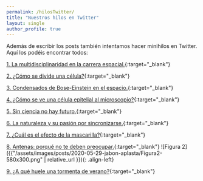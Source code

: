 ```yaml
---
permalink: /hilosTwitter/
title: "Nuestros hilos en Twitter"
layout: single
author_profile: true
---
```

Además de escribir los posts también intentamos hacer minihilos en Twitter. Aquí los podéis encontrar todos:

[1. La multidisciplinaridad en la carrera espacial.](https://twitter.com/CientificasEr/status/1267097399383797761){:target="_blank"}

[2. ¿Cómo se divide una célula?](https://twitter.com/CientificasEr/status/1271123702755864579){:target="_blank"}

[3. Condensados de Bose-Einstein en el espacio.](https://twitter.com/CientificasEr/status/1272108561729019914){:target="_blank"}

[4. ¿Cómo se ve una célula epitelial al microscopio?](https://twitter.com/CientificasEr/status/1272868628577337345){:target="_blank"}

[5. Sin ciencia no hay futuro.](https://twitter.com/CientificasEr/status/1273194459535212544){:target="_blank"}

[6. La naturaleza y su pasión por sincronizarse.](https://twitter.com/CientificasEr/status/1273564768910159872){:target="_blank"}

[7. ¿Cuál es el efecto de la mascarilla?](https://twitter.com/CientificasEr/status/1277300650993504259){:target="_blank"}

[8. Antenas: porqué no te deben preocupar.](https://twitter.com/CientificasEr/status/1280877879295909893){:target="_blank"}
![Figura 2]({{"/assets/images/posts/2020-05-29-jabon-aplasta/Figura2-580x300.png" | relative_url }}){: .align-left}

[9. ¿A qué huele una tormenta de verano?](https://twitter.com/CientificasEr/status/1292476615017013248){:target="_blank"}
